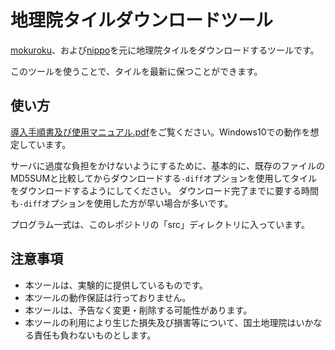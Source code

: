 # 地理院タイルダウンロードツール

[mokuroku](https://github.com/gsi-cyberjapan/mokuroku-spec)、および[nippo](https://github.com/gsi-cyberjapan/nippo-spec)を元に地理院タイルをダウンロードするツールです。

このツールを使うことで、タイルを最新に保つことができます。

## 使い方

[導入手順書及び使用マニュアル.pdf](https://github.com/gsi-cyberjapan/tdlmn/blob/main/docs/%E5%B0%8E%E5%85%A5%E6%89%8B%E9%A0%86%E6%9B%B8%E5%8F%8A%E3%81%B3%E4%BD%BF%E7%94%A8%E3%83%9E%E3%83%8B%E3%83%A5%E3%82%A2%E3%83%AB.pdf)をご覧ください。Windows10での動作を想定しています。

サーバに過度な負担をかけないようにするために、基本的に、既存のファイルのMD5SUMと比較してからダウンロードする`-diff`オプションを使用してタイルをダウンロードするようにしてください。
ダウンロード完了までに要する時間も`-diff`オプションを使用した方が早い場合が多いです。

プログラム一式は、このレポジトリの「src」ディレクトリに入っています。


## 注意事項

*	本ツールは、実験的に提供しているものです。
*	本ツールの動作保証は行っておりません。
*	本ツールは、予告なく変更・削除する可能性があります。
*	本ツールの利用により生じた損失及び損害等について、国土地理院はいかなる責任も負わないものとします。

